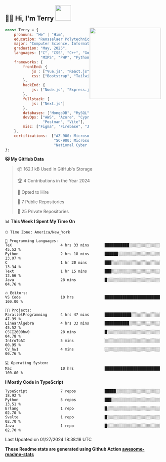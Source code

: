<h2>👋🏻 Hi, I'm Terry <img src="https://media.giphy.com/media/12oufCB0MyZ1Go/giphy.gif" width="50"></h2>

<img align='right' src="https://media.giphy.com/media/fkZukR450RQ1qnGaq9/giphy.gif" width="230">

```javascript
const Terry = {
    pronouns: "He" | "Him",
    education: "Rensselaer Polytechnic Institute",
    major: "Computer Science, Information Technology and Web Science",
    graduation: "May, 2025",
    languages: ["C", "CSS", "C++", "Go", "Haskell", "HTML", "Java", "Javascript",
                "MIPS", "PHP", "Python", "SQL", "Typescript", "Verilog"],
    frameworks: {
        frontEnd: {
            js : ["Vue.js", "React.js"],
            css: ["Bootstrap", "Tailwind", "Quasar"]
        },
        backEnd: {
            js: ["Node.js", "Express.js"],
        },
        fullstack: {
            js: ["Next.js"]
        },
        databases: ["MongoDB", "MySQL", "PostgreSQL"],
        devOps: ["AWS", "Azure", "Cypress", "Docker🐳", "GitHub", "Playwright",
                 "Postman", "Vite"],
        misc: ["Figma", "Firebase", "Jira", "LaTeX"]
    },
    certifications:  ["AZ‐900: Microsoft Azure Fundamentals",
                      "SC‐900: Microsoft Security, Compliance, and Identity Fundamentals",
                      "National Cyber League Team Game: 4TH PLACE OUT OF 3593"],
};
```
<!--START_SECTION:waka-->
**🐱 My GitHub Data** 

> 📦 162.1 kB Used in GitHub's Storage 
 > 
> 🏆 4 Contributions in the Year 2024
 > 
> 💼 Opted to Hire
 > 
> 📜 7 Public Repositories 
 > 
> 🔑 25 Private Repositories 
 > 
📊 **This Week I Spent My Time On** 

```text
🕑︎ Time Zone: America/New_York

💬 Programming Languages: 
TeX                      4 hrs 33 mins       ███████████░░░░░░░░░░░░░░   45.52 % 
Python                   2 hrs 18 mins       ██████░░░░░░░░░░░░░░░░░░░   23.07 % 
C                        1 hr 20 mins        ███░░░░░░░░░░░░░░░░░░░░░░   13.34 % 
Text                     1 hr 15 mins        ███░░░░░░░░░░░░░░░░░░░░░░   12.66 % 
Java                     28 mins             █░░░░░░░░░░░░░░░░░░░░░░░░   04.76 % 

🔥 Editors: 
VS Code                  10 hrs              █████████████████████████   100.00 % 

🐱‍💻 Projects: 
ParallelProgramming      4 hrs 47 mins       ████████████░░░░░░░░░░░░░   47.99 % 
LinearAlgebra            4 hrs 33 mins       ███████████░░░░░░░░░░░░░░   45.52 % 
CSCI2600hw0              28 mins             █░░░░░░░░░░░░░░░░░░░░░░░░   04.78 % 
IntroToAI                5 mins              ░░░░░░░░░░░░░░░░░░░░░░░░░   00.95 % 
CV_hw1                   4 mins              ░░░░░░░░░░░░░░░░░░░░░░░░░   00.76 % 

💻 Operating System: 
Mac                      10 hrs              █████████████████████████   100.00 % 
```

**I Mostly Code in TypeScript** 

```text
TypeScript               7 repos             █████░░░░░░░░░░░░░░░░░░░░   18.92 % 
Python                   5 repos             ███░░░░░░░░░░░░░░░░░░░░░░   13.51 % 
Erlang                   1 repo              █░░░░░░░░░░░░░░░░░░░░░░░░   02.70 % 
Svelte                   1 repo              █░░░░░░░░░░░░░░░░░░░░░░░░   02.70 % 
Java                     1 repo              █░░░░░░░░░░░░░░░░░░░░░░░░   02.70 % 
```




 Last Updated on 01/27/2024 18:38:18 UTC
<!--END_SECTION:waka-->

**These Readme stats are generated using Github Action [awesome-readme-stats](https://github.com/anmol098/waka-readme-stats)**
